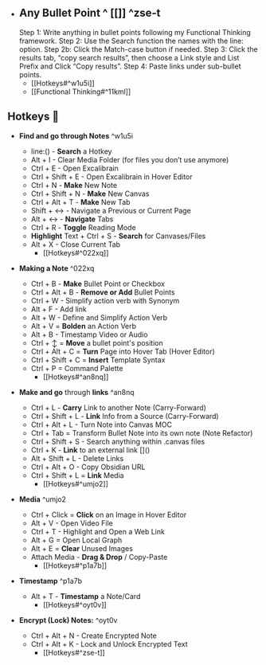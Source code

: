 - ## Any Bullet Point ^ [[]] ^zse-t
    Step 1: Write anything in bullet points following my Functional Thinking framework.
    Step 2: Use the Search function the names with the line: option.
    	Step 2b: Click the Match-case button if needed.
    Step 3: Click the results tab, “copy search results”, then choose a Link style and List Prefix and Click “Copy results”.
    Step 4: Paste links under sub-bullet points.
	- [[Hotkeys#^w1u5i]]
	- [[Functional Thinking#^11kml]]
## Hotkeys 🧭
- **Find and go through Notes** ^w1u5i
    - line:() - **Search** a Hotkey
    - Alt + I - Clear Media Folder (for files you don’t use anymore)
    - Ctrl + E - Open Excalibrain
    - Ctrl + Shift + E - Open Excalibrain in Hover Editor
    - Ctrl + N - **Make** New Note
    - Ctrl + Shift + N - **Make** New Canvas
    - Ctrl + Alt + T - **Make** New Tab
    - Shift + ↔ - Navigate a Previous or Current Page
    - Alt + ↔ - **Navigate** Tabs
    - Ctrl + R - **Toggle** Reading Mode
    - **Highlight** Text + Ctrl + S - **Search** for Canvases/Files
    - Alt + X - Close Current Tab
        - [[Hotkeys#^022xq]]

- **Making a Note** ^022xq
    - Ctrl + B - **Make** Bullet Point or Checkbox
    - Ctrl + Alt + B - **Remove or Add** Bullet Points
    - Ctrl + W - Simplify action verb with Synonym
    - Alt + F - Add link
    - Alt + W - Define and Simplify Action Verb
    - Alt + V = **Bolden** an Action Verb
    - Alt + B - Timestamp Video or Audio
    - Ctrl + ↕ = **Move** a bullet point's position
    - Ctrl + Alt + C = **Turn** Page into Hover Tab (Hover Editor)
    - Ctrl + Shift + C = **Insert** Template Syntax
    - Ctrl + P = Command Palette
        - [[Hotkeys#^an8nq]]

- **Make and go** through **links** ^an8nq
    - Ctrl + L - **Carry** Link to another Note (Carry-Forward)
    - Ctrl + Shift + L - **Link** Info from a Source (Carry-Forward)
    - Ctrl + Alt + L - Turn Note into Canvas MOC
    - Ctrl + Tab = Transform Bullet Note into its own note (Note Refactor)
    - Ctrl + Shift + S - Search anything within .canvas files
    - Ctrl + K - **Link** to an external link []\()
    - Alt + Shift + L - Delete Links
    - Ctrl + Alt + O - Copy Obsidian URL
    - Ctrl + Shift + L = **Link** Media
		- [[Hotkeys#^umjo2]]

- **Media** ^umjo2
    - Ctrl + Click = **Click** on an Image in Hover Editor
    - Alt + V - Open Video File
    - Ctrl + T - Highlight and Open a Web Link
    - Alt + G = Open Local Graph
    - Alt + E = **Clear** Unused Images
    - Attach Media - **Drag & Drop** / Copy-Paste
        - [[Hotkeys#^p1a7b]]

- **Timestamp** ^p1a7b
    - Alt + T - **Timestamp** a Note/Card
        - [[Hotkeys#^oyt0v]]

- **Encrypt (Lock) Notes:** ^oyt0v
    - Ctrl + Alt + N - Create Encrypted Note
    - Ctrl + Alt + K - Lock and Unlock Encrypted Text
        - [[Hotkeys#^zse-t]]

